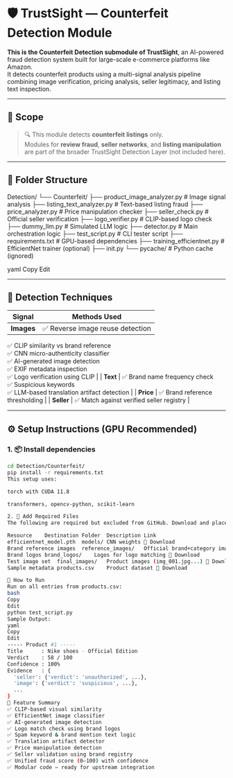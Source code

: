 # 🛡️ TrustSight — Counterfeit Detection Module

**This is the Counterfeit Detection submodule of TrustSight**, an AI-powered fraud detection system built for large-scale e-commerce platforms like Amazon.  
It detects counterfeit products using a multi-signal analysis pipeline combining image verification, pricing analysis, seller legitimacy, and listing text inspection.

---

## 📌 Scope

> 🔍 This module detects **counterfeit listings** only.  
> Modules for **review fraud**, **seller networks**, and **listing manipulation** are part of the broader TrustSight Detection Layer (not included here).

---

## 📂 Folder Structure

Detection/
└── Counterfeit/
├── product_image_analyzer.py # Image signal analysis
├── listing_text_analyzer.py # Text-based listing fraud
├── price_analyzer.py # Price manipulation checker
├── seller_check.py # Official seller verification
├── logo_verifier.py # CLIP-based logo check
├── dummy_llm.py # Simulated LLM logic
├── detector.py # Main orchestration logic
├── test_script.py # CLI tester script
├── requirements.txt # GPU-based dependencies
├── training_efficientnet.py # EfficientNet trainer (optional)
├── init.py
└── pycache/ # Python cache (ignored)

yaml
Copy
Edit

---

## 🧠 Detection Techniques

| Signal | Methods Used |
|--------|--------------|
| **Images** | ✅ Reverse image reuse detection  
✅ CLIP similarity vs brand reference  
✅ CNN micro-authenticity classifier  
✅ AI-generated image detection  
✅ EXIF metadata inspection  
✅ Logo verification using CLIP |
| **Text** | ✅ Brand name frequency check  
✅ Suspicious keywords  
✅ LLM-based translation artifact detection |
| **Price** | ✅ Brand reference thresholding |
| **Seller** | ✅ Match against verified seller registry |

---

## ⚙️ Setup Instructions (GPU Recommended)

### 1. 📦 Install dependencies

```bash
cd Detection/Counterfeit/
pip install -r requirements.txt
This setup uses:

torch with CUDA 11.8

transformers, opencv-python, scikit-learn

2. 📁 Add Required Files
The following are required but excluded from GitHub. Download and place them properly:

Resource	Destination Folder	Description	Link
efficientnet_model.pth	models/	CNN weights	🔗 Download
Brand reference images	reference_images/	Official brand+category images	🔗 Download
Brand logos	brand_logos/	Logos for logo matching	🔗 Download
Test image set	final_images/	Product images (img_001.jpg...)	🔗 Download
Sample metadata	products.csv	Product dataset	🔗 Download

🚀 How to Run
Run on all entries from products.csv:
bash
Copy
Edit
python test_script.py
Sample Output:
yaml
Copy
Edit
----- Product #1 -----
Title      : Nike shoes - Official Edition
Verdict    : 58 / 100
Confidence : 100%
Evidence   : {
  'seller': {'verdict': 'unauthorized', ...},
  'image': {'verdict': 'suspicious', ...},
  ...
}
🧾 Feature Summary
✅ CLIP-based visual similarity
✅ EfficientNet image classifier
✅ AI-generated image detection
✅ Logo match check using brand logos
✅ Spam keyword & brand mention text logic
✅ Translation artifact detector
✅ Price manipulation detection
✅ Seller validation using brand registry
✅ Unified fraud score (0–100) with confidence
✅ Modular code — ready for upstream integration
